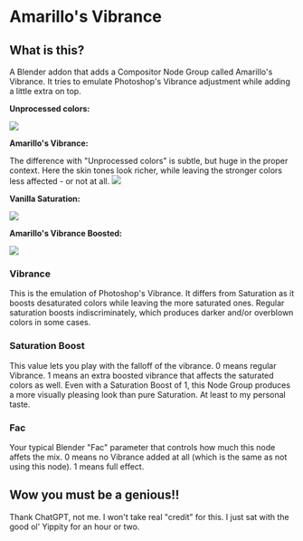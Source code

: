 # Amarillo's Vibrance

## What is this?
A Blender addon that adds a Compositor Node Group called Amarillo's Vibrance. It tries to emulate Photoshop's Vibrance adjustment while adding a little extra on top.

**Unprocessed colors:**

![](https://i.imgur.com/qcavzim.png)

**Amarillo's Vibrance:**

The difference with "Unprocessed colors" is subtle, but huge in the proper context. Here the skin tones look richer, while leaving the stronger colors less affected - or not at all.
![](https://i.imgur.com/i6UICcI.png)

**Vanilla Saturation:**

![](https://i.imgur.com/fyrVHov.png)

**Amarillo's Vibrance Boosted:**

![](https://i.imgur.com/Mbdp7V2.png)

### **Vibrance**

This is the emulation of Photoshop's Vibrance. It differs from Saturation as it boosts desaturated colors while leaving the more saturated ones. Regular saturation boosts indiscriminately, which produces darker and/or overblown colors in some cases.

### **Saturation Boost**

This value lets you play with the falloff of the vibrance. 0 means regular Vibrance. 1 means an extra boosted vibrance that affects the saturated colors as well. Even with a Saturation Boost of 1, this Node Group produces a more visually pleasing look than pure Saturation. At least to my personal taste.

### **Fac**

Your typical Blender "Fac" parameter that controls how much this node affets the mix. 0 means no Vibrance added at all (which is the same as not using this node). 1 means full effect.

## Wow you must be a genious!!
Thank ChatGPT, not me. I won't take real "credit" for this. I just sat with the good ol' Yippity for an hour or two.
